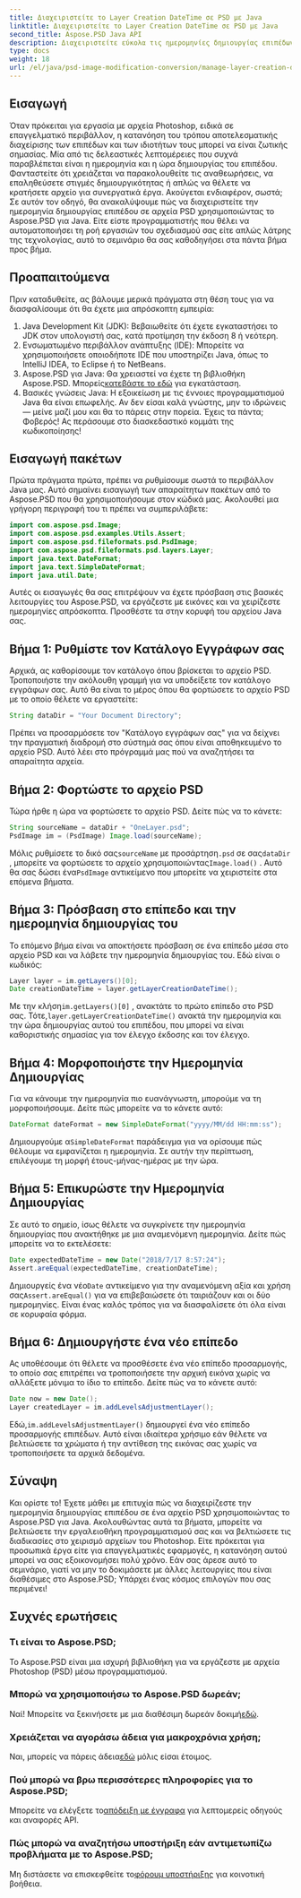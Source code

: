 ```yaml
---
title: Διαχειριστείτε το Layer Creation DateTime σε PSD με Java
linktitle: Διαχειριστείτε το Layer Creation DateTime σε PSD με Java
second_title: Aspose.PSD Java API
description: Διαχειριστείτε εύκολα τις ημερομηνίες δημιουργίας επιπέδων σε αρχεία PSD με Java. Αυτός ο οδηγός σας καθοδηγεί στη χρήση του Aspose.PSD για απρόσκοπτη διαχείριση εικόνων και διαχείριση επιπέδων.
type: docs
weight: 18
url: /el/java/psd-image-modification-conversion/manage-layer-creation-datetime-psd/
---
```

## Εισαγωγή
Όταν πρόκειται για εργασία με αρχεία Photoshop, ειδικά σε επαγγελματικό περιβάλλον, η κατανόηση του τρόπου αποτελεσματικής διαχείρισης των επιπέδων και των ιδιοτήτων τους μπορεί να είναι ζωτικής σημασίας. Μία από τις δελεαστικές λεπτομέρειες που συχνά παραβλέπεται είναι η ημερομηνία και η ώρα δημιουργίας του επιπέδου. Φανταστείτε ότι χρειάζεται να παρακολουθείτε τις αναθεωρήσεις, να επαληθεύσετε στιγμές δημιουργικότητας ή απλώς να θέλετε να κρατήσετε αρχείο για συνεργατικά έργα. Ακούγεται ενδιαφέρον, σωστά; Σε αυτόν τον οδηγό, θα ανακαλύψουμε πώς να διαχειριστείτε την ημερομηνία δημιουργίας επιπέδου σε αρχεία PSD χρησιμοποιώντας το Aspose.PSD για Java. Είτε είστε προγραμματιστής που θέλει να αυτοματοποιήσει τη ροή εργασιών του σχεδιασμού σας είτε απλώς λάτρης της τεχνολογίας, αυτό το σεμινάριο θα σας καθοδηγήσει στα πάντα βήμα προς βήμα.
## Προαπαιτούμενα
Πριν καταδυθείτε, ας βάλουμε μερικά πράγματα στη θέση τους για να διασφαλίσουμε ότι θα έχετε μια απρόσκοπτη εμπειρία:
1. Java Development Kit (JDK): Βεβαιωθείτε ότι έχετε εγκαταστήσει το JDK στον υπολογιστή σας, κατά προτίμηση την έκδοση 8 ή νεότερη.
2. Ενσωματωμένο περιβάλλον ανάπτυξης (IDE): Μπορείτε να χρησιμοποιήσετε οποιοδήποτε IDE που υποστηρίζει Java, όπως το IntelliJ IDEA, το Eclipse ή το NetBeans.
3.  Aspose.PSD για Java: Θα χρειαστεί να έχετε τη βιβλιοθήκη Aspose.PSD. Μπορείς[κατεβάστε το εδώ](https://releases.aspose.com/psd/java/) για εγκατάσταση.
4. Βασικές γνώσεις Java: Η εξοικείωση με τις έννοιες προγραμματισμού Java θα είναι επωφελής. Αν δεν είσαι καλά γνώστης, μην το ιδρώνεις — μείνε μαζί μου και θα το πάρεις στην πορεία.
Έχεις τα πάντα; Φοβερός! Ας περάσουμε στο διασκεδαστικό κομμάτι της κωδικοποίησης!
## Εισαγωγή πακέτων
Πρώτα πράγματα πρώτα, πρέπει να ρυθμίσουμε σωστά το περιβάλλον Java μας. Αυτό σημαίνει εισαγωγή των απαραίτητων πακέτων από το Aspose.PSD που θα χρησιμοποιήσουμε στον κώδικά μας. Ακολουθεί μια γρήγορη περιγραφή του τι πρέπει να συμπεριλάβετε:
```java
import com.aspose.psd.Image;
import com.aspose.psd.examples.Utils.Assert;
import com.aspose.psd.fileformats.psd.PsdImage;
import com.aspose.psd.fileformats.psd.layers.Layer;
import java.text.DateFormat;
import java.text.SimpleDateFormat;
import java.util.Date;
```
Αυτές οι εισαγωγές θα σας επιτρέψουν να έχετε πρόσβαση στις βασικές λειτουργίες του Aspose.PSD, να εργάζεστε με εικόνες και να χειρίζεστε ημερομηνίες απρόσκοπτα. Προσθέστε τα στην κορυφή του αρχείου Java σας.
## Βήμα 1: Ρυθμίστε τον Κατάλογο Εγγράφων σας
Αρχικά, ας καθορίσουμε τον κατάλογο όπου βρίσκεται το αρχείο PSD. Τροποποιήστε την ακόλουθη γραμμή για να υποδείξετε τον κατάλογο εγγράφων σας. Αυτό θα είναι το μέρος όπου θα φορτώσετε το αρχείο PSD με το οποίο θέλετε να εργαστείτε:
```java
String dataDir = "Your Document Directory";
```

Πρέπει να προσαρμόσετε τον "Κατάλογο εγγράφων σας" για να δείχνει την πραγματική διαδρομή στο σύστημά σας όπου είναι αποθηκευμένο το αρχείο PSD. Αυτό λέει στο πρόγραμμά μας πού να αναζητήσει τα απαραίτητα αρχεία.
## Βήμα 2: Φορτώστε το αρχείο PSD
Τώρα ήρθε η ώρα να φορτώσετε το αρχείο PSD. Δείτε πώς να το κάνετε:
```java
String sourceName = dataDir + "OneLayer.psd";
PsdImage im = (PsdImage) Image.load(sourceName);
```

 Μόλις ρυθμίσετε το δικό σας`sourceName` με προσάρτηση`.psd` σε σας`dataDir` , μπορείτε να φορτώσετε το αρχείο χρησιμοποιώντας`Image.load()` . Αυτό θα σας δώσει ένα`PsdImage` αντικείμενο που μπορείτε να χειριστείτε στα επόμενα βήματα.
## Βήμα 3: Πρόσβαση στο επίπεδο και την ημερομηνία δημιουργίας του
Το επόμενο βήμα είναι να αποκτήσετε πρόσβαση σε ένα επίπεδο μέσα στο αρχείο PSD και να λάβετε την ημερομηνία δημιουργίας του. Εδώ είναι ο κωδικός:
```java
Layer layer = im.getLayers()[0];
Date creationDateTime = layer.getLayerCreationDateTime();
```

 Με την κλήση`im.getLayers()[0]` , ανακτάτε το πρώτο επίπεδο στο PSD σας. Τότε,`layer.getLayerCreationDateTime()` ανακτά την ημερομηνία και την ώρα δημιουργίας αυτού του επιπέδου, που μπορεί να είναι καθοριστικής σημασίας για τον έλεγχο έκδοσης και τον έλεγχο.
## Βήμα 4: Μορφοποιήστε την Ημερομηνία Δημιουργίας
Για να κάνουμε την ημερομηνία πιο ευανάγνωστη, μπορούμε να τη μορφοποιήσουμε. Δείτε πώς μπορείτε να το κάνετε αυτό:
```java
DateFormat dateFormat = new SimpleDateFormat("yyyy/MM/dd HH:mm:ss");
```

 Δημιουργούμε α`SimpleDateFormat` παράδειγμα για να ορίσουμε πώς θέλουμε να εμφανίζεται η ημερομηνία. Σε αυτήν την περίπτωση, επιλέγουμε τη μορφή έτους-μήνας-ημέρας με την ώρα.
## Βήμα 5: Επικυρώστε την Ημερομηνία Δημιουργίας
Σε αυτό το σημείο, ίσως θέλετε να συγκρίνετε την ημερομηνία δημιουργίας που ανακτήθηκε με μια αναμενόμενη ημερομηνία. Δείτε πώς μπορείτε να το εκτελέσετε:
```java
Date expectedDateTime = new Date("2018/7/17 8:57:24");
Assert.areEqual(expectedDateTime, creationDateTime);
```

 Δημιουργείς ένα νέο`Date` αντικείμενο για την αναμενόμενη αξία και χρήση σας`Assert.areEqual()` για να επιβεβαιώσετε ότι ταιριάζουν και οι δύο ημερομηνίες. Είναι ένας καλός τρόπος για να διασφαλίσετε ότι όλα είναι σε κορυφαία φόρμα.
## Βήμα 6: Δημιουργήστε ένα νέο επίπεδο
Ας υποθέσουμε ότι θέλετε να προσθέσετε ένα νέο επίπεδο προσαρμογής, το οποίο σας επιτρέπει να τροποποιήσετε την αρχική εικόνα χωρίς να αλλάξετε μόνιμα το ίδιο το επίπεδο. Δείτε πώς να το κάνετε αυτό:
```java
Date now = new Date();
Layer createdLayer = im.addLevelsAdjustmentLayer();
```

 Εδώ,`im.addLevelsAdjustmentLayer()` δημιουργεί ένα νέο επίπεδο προσαρμογής επιπέδων. Αυτό είναι ιδιαίτερα χρήσιμο εάν θέλετε να βελτιώσετε τα χρώματα ή την αντίθεση της εικόνας σας χωρίς να τροποποιήσετε τα αρχικά δεδομένα.
## Σύναψη
Και ορίστε το! Έχετε μάθει με επιτυχία πώς να διαχειρίζεστε την ημερομηνία δημιουργίας επιπέδου σε ένα αρχείο PSD χρησιμοποιώντας το Aspose.PSD για Java. Ακολουθώντας αυτά τα βήματα, μπορείτε να βελτιώσετε την εργαλειοθήκη προγραμματισμού σας και να βελτιώσετε τις διαδικασίες στο χειρισμό αρχείων του Photoshop. Είτε πρόκειται για προσωπικά έργα είτε για επαγγελματικές εφαρμογές, η κατανόηση αυτού μπορεί να σας εξοικονομήσει πολύ χρόνο.
Εάν σας άρεσε αυτό το σεμινάριο, γιατί να μην το δοκιμάσετε με άλλες λειτουργίες που είναι διαθέσιμες στο Aspose.PSD; Υπάρχει ένας κόσμος επιλογών που σας περιμένει!
## Συχνές ερωτήσεις
### Τι είναι το Aspose.PSD;  
Το Aspose.PSD είναι μια ισχυρή βιβλιοθήκη για να εργάζεστε με αρχεία Photoshop (PSD) μέσω προγραμματισμού.
### Μπορώ να χρησιμοποιήσω το Aspose.PSD δωρεάν;  
 Ναί! Μπορείτε να ξεκινήσετε με μια διαθέσιμη δωρεάν δοκιμή[εδώ](https://releases.aspose.com/).
### Χρειάζεται να αγοράσω άδεια για μακροχρόνια χρήση;  
 Ναι, μπορείς να πάρεις άδεια[εδώ](https://purchase.aspose.com/buy) μόλις είσαι έτοιμος.
### Πού μπορώ να βρω περισσότερες πληροφορίες για το Aspose.PSD;  
 Μπορείτε να ελέγξετε το[απόδειξη με έγγραφα](https://reference.aspose.com/psd/java/) για λεπτομερείς οδηγούς και αναφορές API.
### Πώς μπορώ να αναζητήσω υποστήριξη εάν αντιμετωπίζω προβλήματα με το Aspose.PSD;  
 Μη διστάσετε να επισκεφθείτε το[φόρουμ υποστήριξης](https://forum.aspose.com/c/psd/34) για κοινοτική βοήθεια.